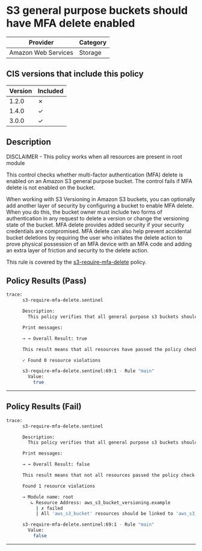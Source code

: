 # S3 general purpose buckets should have MFA delete enabled

| Provider            | Category     |
|---------------------|--------------|
| Amazon Web Services | Storage      |

## CIS versions that include this policy

| Version | Included |
|---------|----------|
| 1.2.0   | &cross;  |
| 1.4.0   | &check;  |
| 3.0.0   | &check;  |

## Description

DISCLAIMER - This policy works when all resources are present in root module

This control checks whether multi-factor authentication (MFA) delete is enabled on an Amazon S3 general purpose bucket. The control fails if MFA delete is not enabled on the bucket.

When working with S3 Versioning in Amazon S3 buckets, you can optionally add another layer of security by configuring a bucket to enable MFA delete. When you do this, the bucket owner must include two forms of authentication in any request to delete a version or change the versioning state of the bucket. MFA delete provides added security if your security credentials are compromised. MFA delete can also help prevent accidental bucket deletions by requiring the user who initiates the delete action to prove physical possession of an MFA device with an MFA code and adding an extra layer of friction and security to the delete action.

This rule is covered by the [s3-require-mfa-delete](https://github.com/hashicorp/policy-library-CIS-Policy-Set-for-AWS-Terraform/blob/main/policies/s3/s3-require-mfa-delete.sentinel) policy.

## Policy Results (Pass)
```bash
trace:
      s3-require-mfa-delete.sentinel

      Description:
        This policy verifies that all general purpose s3 buckets should have MFA delete enabled in their versioning configuration

      Print messages:

      → → Overall Result: true

      This result means that all resources have passed the policy check for the policy s3-require-mfa-delete.

      ✓ Found 0 resource violations

      s3-require-mfa-delete.sentinel:69:1 - Rule "main"
        Value:
          true
```

---

## Policy Results (Fail)
```bash
trace:
      s3-require-mfa-delete.sentinel

      Description:
        This policy verifies that all general purpose s3 buckets should have MFA delete enabled in their versioning configuration

      Print messages:

      → → Overall Result: false

      This result means that not all resources passed the policy check and the protected behavior is not allowed for the policy s3-require-mfa-delete.

      Found 1 resource violations

      → Module name: root
         ↳ Resource Address: aws_s3_bucket_versioning.example
           | ✗ failed
           | All 'aws_s3_bucket' resources should be linked to 'aws_s3_bucket_versioning' resources with 'mfa_delete' set to 'Enabled'. Refer to https://docs.aws.amazon.com/securityhub/latest/userguide/s3-controls.html#s3-20 for more details.

      s3-require-mfa-delete.sentinel:69:1 - Rule "main"
        Value:
          false
```

---